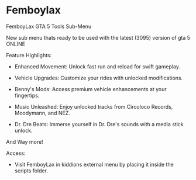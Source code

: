 # Femboylax
FemboyLax GTA 5 Tools Sub-Menu

New sub menu thats ready to be used with the latest (3095) version of gta 5 ONLINE

Feature Highlights:

+ Enhanced Movement: Unlock fast run and reload for swift gameplay.

+ Vehicle Upgrades: Customize your rides with unlocked modifications.

+ Benny's Mods: Access premium vehicle enhancements at your fingertips.

+ Music Unleashed: Enjoy unlocked tracks from Circoloco Records, Moodymann, and NEZ.

+ Dr. Dre Beats: Immerse yourself in Dr. Dre's sounds with a media stick unlock.

And Way more!

Access:

+ Visit FemboyLax in kiddions external menu by placing it inside the scripts folder.
